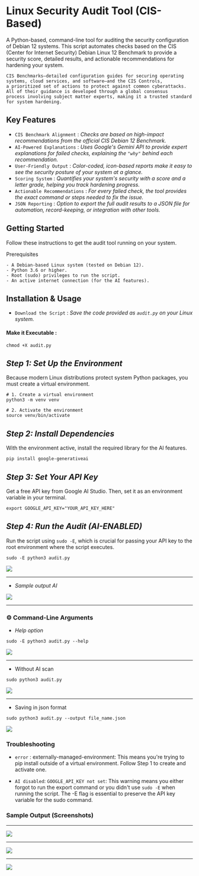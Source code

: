 #  Linux Security Audit Tool (CIS-Based)

A Python-based, command-line tool for auditing the security configuration of Debian 12 systems. This script automates checks based on the CIS (Center for Internet Security) Debian Linux 12 Benchmark to provide a security score, detailed results, and actionable recommendations for hardening your system.

```
CIS Benchmarks—detailed configuration guides for securing operating systems, cloud services, and software—and the CIS Controls,
a prioritized set of actions to protect against common cyberattacks. All of their guidance is developed through a global consensus
process involving subject matter experts, making it a trusted standard for system hardening. 
```
##  Key Features

- `CIS Benchmark Alignment` : *Checks are based on high-impact recommendations from the official CIS Debian 12 Benchmark.*
- `AI-Powered Explanations` : *Uses Google's Gemini API to provide expert explanations for failed checks, explaining the `"why"` behind each recommendation.*
- `User-Friendly Output` : *Color-coded, icon-based reports make it easy to see the security posture of your system at a glance.*
- `Scoring System` : *Quantifies your system's security with a score and a letter grade, helping you track hardening progress.*
- `Actionable Recommendations` : *For every failed check, the tool provides the exact command or steps needed to fix the issue.*
- `JSON Reporting` : *Option to export the full audit results to a JSON file for automation, record-keeping, or integration with other tools.*

##  Getting Started

Follow these instructions to get the audit tool running on your system.

Prerequisites
```
- A Debian-based Linux system (tested on Debian 12).
- Python 3.6 or higher.
- Root (sudo) privileges to run the script.
- An active internet connection (for the AI features).
```

## Installation & Usage

- `Download the Script` : *Save the code provided as `audit.py` on your Linux system.*

#### Make it Executable :
```
chmod +X audit.py
```

*Step 1: Set Up the Environment*
---
Because modern Linux distributions protect system Python packages, you must create a virtual environment.

```
# 1. Create a virtual environment
python3 -m venv venv

# 2. Activate the environment
source venv/bin/activate
```

*Step 2: Install Dependencies*
---
With the environment active, install the required library for the AI features.

```
pip install google-generativeai
```

*Step 3: Set Your API Key*
---
Get a free API key from Google AI Studio. Then, set it as an environment variable in your terminal.
```
export GOOGLE_API_KEY="YOUR_API_KEY_HERE"
```

*Step 4: Run the Audit (AI-ENABLED)*
---
Run the script using `sudo -E`, which is crucial for passing your API key to the root environment where the script executes.
```
sudo -E python3 audit.py
```
![](screenshots/nine.png)

---

- *Sample output AI*

![](screenshots/Output1.png)

---

### ⚙️ Command-Line Arguments

- *Help option*
```
sudo -E python3 audit.py --help
```

![](screenshots/four.png)

---

- Without AI scan
```
sudo python3 audit.py 
```
![](screenshots/five.png)

---

- Saving in json format
```
sudo python3 audit.py --output file_name.json
```

![](screenshots/three.png)

###  Troubleshooting

- `error` : externally-managed-environment: This means you're trying to pip install outside of a virtual environment.
Follow Step 1 to create and activate one.

- `AI disabled`: `GOOGLE_API_KEY not set`: This warning means you either forgot to run the export command or you didn't use `sudo -E` when running the script.
The -E flag is essential to preserve the API key variable for the sudo command.


###  Sample Output (Screenshots)

---
![](screenshots/six.png)

---

![](screenshots/seven.png)

---

![](screenshots/eight.png)


